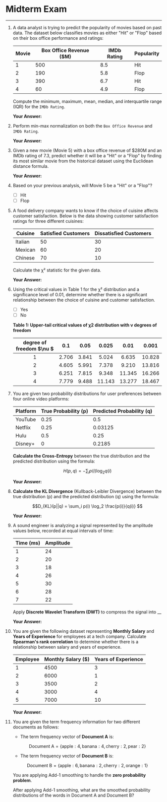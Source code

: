 # Midterm Exam

---

1. A data analyst is trying to predict the popularity of movies based on past data. The dataset below classifies movies as either "Hit" or "Flop" based on their box office performance and ratings:

   | Movie | Box Office Revenue ($M) | IMDb Rating | Popularity |
   | ----- | ----------------------- | ----------- | ---------- |
   | 1     | 500                     | 8.5         | Hit        |
   | 2     | 190                     | 5.8         | Flop       |
   | 3     | 390                     | 6.7         | Hit        |
   | 4     | 60                      | 4.9         | Flop       |

   Compute the minimum, maximum, mean, median, and interquartile range (IQR) for the `IMDb Rating`.

   **Your Answer:**

2. Perform min-max normalization on both the `Box Office Revenue` and `IMDb Rating`.

   **Your Answer:**

3. Given a new movie (Movie 5) with a box office revenue of \$280M and an IMDb rating of 7.3, predict whether it will be a "Hit" or a "Flop" by finding its most similar movie from the historical dataset using the Euclidean distance formula.

   **Your Answer:**

4. Based on your previous analysis, will Movie 5 be a "Hit" or a "Flop"?

   - [ ] Hit
   - [ ] Flop

5. A food delivery company wants to know if the choice of cuisine affects customer satisfaction. Below is the data showing customer satisfaction ratings for three different cuisines:

   | Cuisine | Satisfied Customers | Dissatisfied Customers |
   | ------- | ------------------- | ---------------------- |
   | Italian | 50                  | 30                     |
   | Mexican | 60                  | 20                     |
   | Chinese | 70                  | 10                     |

   Calculate the χ² statistic for the given data.

   **Your Answer:**

6. Using the critical values in Table 1 for the χ² distribution and a significance level of 0.01, determine whether there is a significant relationship between the choice of cuisine and customer satisfaction.

   - [ ] Yes
   - [ ] No

   **Table 1: Upper-tail critical values of χ2 distribution with ν degrees of freedom**

   | **degree of freedom $\nu $** | **0.1** | **0.05** | **0.025** | **0.01** | **0.001** |
   | :-: | :-: | :-: | :-: | :-: | :-: |
   | 1 | 2.706 | 3.841 | 5.024 | 6.635 | 10.828 |
   | 2 | 4.605 | 5.991 | 7.378 | 9.210 | 13.816 |
   | 3 | 6.251 | 7.815 | 9.348 | 11.345 | 16.266 |
   | 4 | 7.779 | 9.488 | 11.143 | 13.277 | 18.467 |

7. You are given two probability distributions for user preferences between four online video platforms:

   | Platform | True Probability (p) | Predicted Probability (q) |
   | -------- | -------------------- | ------------------------- |
   | YouTube  | 0.25                 | 0.5                       |
   | Netflix  | 0.25                 | 0.03125                   |
   | Hulu     | 0.5                  | 0.25                      |
   | Disney+  | 0                    | 0.2185                    |

   **Calculate the Cross-Entropy** between the true distribution and the predicted distribution using the formula:

   $$H(p, q) = - \sum_i p(i) \log_2 q(i)$$

   **Your Answer:**

8. **Calculate the KL Divergence** (Kullback-Leibler Divergence) between the true distribution \(p\) and the predicted distribution \(q\) using the formula:

   $$D_{KL}(p||q) = \sum_i p(i) \log_2 \frac{p(i)}{q(i)} $$

   **Your Answer:**

9. A sound engineer is analyzing a signal represented by the amplitude values below, recorded at equal intervals of time:

   | Time (ms) | Amplitude |
   | --------- | --------- |
   | 1         | 24        |
   | 2         | 20        |
   | 3         | 18        |
   | 4         | 26        |
   | 5         | 30        |
   | 6         | 28        |
   | 7         | 22        |

   Apply **Discrete Wavelet Transform (DWT)** to compress the signal into \_\_

   **Your Answer:**

10. You are given the following dataset representing **Monthly Salary** and **Years of Experience** for employees at a tech company. Calculate **Spearman's rank correlation** to determine whether there is a relationship between salary and years of experience.

    | Employee | Monthly Salary (\$) | Years of Experience |
    | -------- | ------------------- | ------------------- |
    | 1        | 4500                | 3                   |
    | 2        | 6000                | 1                   |
    | 3        | 3500                | 2                   |
    | 4        | 3000                | 4                   |
    | 5        | 7000                | 10                  |

    **Your Answer:**

11. You are given the term frequency information for two different documents as follows:

    - The term frequency vector of **Document A** is:

    $$
    \text{Document A} = \{\text{apple}: 4, \text{banana}: 4, \text{cherry}: 2, \text{pear}: 2\}
    $$

    - The term frequency vector of **Document B** is:

    $$
    \text{Document B} = \{\text{apple}: 6, \text{banana}: 2, \text{cherry}: 2, \text{orange}: 1\}
    $$

    You are applying Add-1 smoothing to handle the **zero probability problem**.

    After applying Add-1 smoothing, what are the smoothed probability distributions of the words in Document A and Document B?
